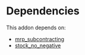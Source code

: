 # Dependencies

This addon depends on:

- [mrp_subcontracting](../../../../../oca-ocb-mrp/odoo-bringout-oca-ocb-mrp_subcontracting)
- [stock_no_negative](../../../../../oca-workflow-process/odoo-bringout-oca-stock-logistics-workflow-stock_no_negative)
